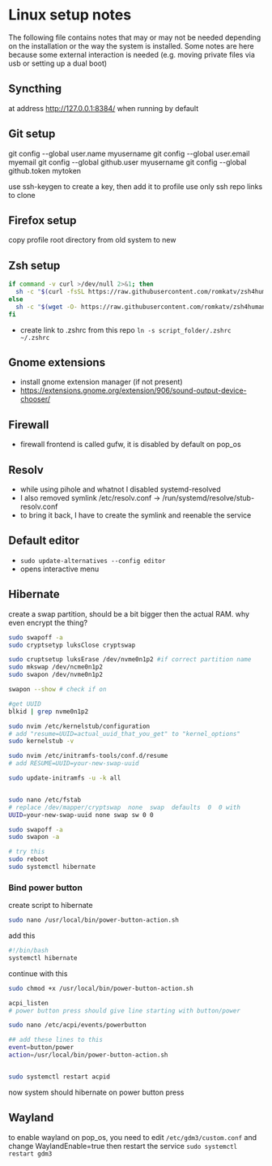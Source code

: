 # Linux setup notes

The following file contains notes that may or may not be needed depending on the installation or the way the system is installed.
Some notes are here because some external interaction is needed (e.g. moving private files via usb or setting up a dual boot)

## Syncthing
at address http://127.0.0.1:8384/ when running by default

## Git setup
git config --global user.name myusername
git config --global user.email myemail
git config --global github.user myusername
git config --global github.token mytoken

use ssh-keygen to create a key, then add it to profile
use only ssh repo links to clone

## Firefox setup
copy profile root directory from old system to new

## Zsh setup
~~~bash
if command -v curl >/dev/null 2>&1; then
  sh -c "$(curl -fsSL https://raw.githubusercontent.com/romkatv/zsh4humans/v5/install)"
else
  sh -c "$(wget -O- https://raw.githubusercontent.com/romkatv/zsh4humans/v5/install)"
fi
~~~
- create link to .zshrc from this repo `ln -s script_folder/.zshrc ~/.zshrc`


## Gnome extensions
- install gnome extension manager (if not present)
- https://extensions.gnome.org/extension/906/sound-output-device-chooser/

## Firewall
- firewall frontend is called gufw, it is disabled by default on pop_os

## Resolv
- while using pihole and whatnot I disabled systemd-resolved
- I also removed symlink /etc/resolv.conf -> /run/systemd/resolve/stub-resolv.conf
- to bring it back, I have to create the symlink and reenable the service

## Default editor
- `sudo update-alternatives --config editor`
- opens interactive menu

## Hibernate
create a swap partition, should be a bit bigger then the actual RAM.
why even encrypt the thing? 

```bash
sudo swapoff -a
sudo cryptsetyp luksClose cryptswap

sudo cruptsetup luksErase /dev/nvme0n1p2 #if correct partition name
sudo mkswap /dev/ncme0n1p2
sudo swapon /dev/nvme0n1p2

swapon --show # check if on

#get UUID
blkid | grep nvme0n1p2

sudo nvim /etc/kernelstub/configuration
# add "resume=UUID=actual_uuid_that_you_get" to "kernel_options"
sudo kernelstub -v

sudo nvim /etc/initramfs-tools/conf.d/resume
# add RESUME=UUID=your-new-swap-uuid

sudo update-initramfs -u -k all


sudo nano /etc/fstab
# replace /dev/mapper/cryptswap  none  swap  defaults  0  0 with
UUID=your-new-swap-uuid none swap sw 0 0

sudo swapoff -a
sudo swapon -a

# try this
sudo reboot
sudo systemctl hibernate
```

### Bind power button
create script to hibernate

```bash
sudo nano /usr/local/bin/power-button-action.sh
```

add this
```bash
#!/bin/bash
systemctl hibernate

```

continue with this
```bash
sudo chmod +x /usr/local/bin/power-button-action.sh

acpi_listen
# power button press should give line starting with button/power

sudo nano /etc/acpi/events/powerbutton

## add these lines to this
event=button/power
action=/usr/local/bin/power-button-action.sh


sudo systemctl restart acpid

```

now system should hibernate on power button press

## Wayland
to enable wayland on pop_os, you need to edit `/etc/gdm3/custom.conf` and change WaylandEnable=true
then restart the service `sudo systemctl restart gdm3`
